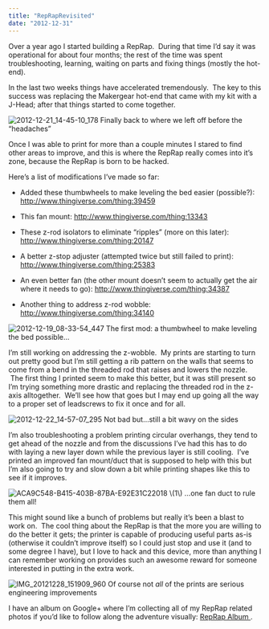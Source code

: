 ```yaml
---
title: "RepRapRevisited"
date: "2012-12-31"
---
```


<div class="content">
<p>Over a year ago I started building a RepRap.  During that time I’d say it was
operational for about four months; the rest of the time was spent
troubleshooting, learning, waiting on parts and fixing things (mostly the hot-
end).</p>
<p>In the last two weeks things have accelerated tremendously.  The key to this
success was replacing the Makergear hot-end that came with my kit with a
J-Head; after that things started to come together.</p>
<p><img alt="2012-12-21_14-45-10_178" src="http://www.gullicksonlaboratories.com/wp-
content/uploads/2012/12/2012-12-21_14-45-10_178-300x225.jpg"/> Finally back to
where we left off before the “headaches”</p>
<p>Once I was able to print for more than a couple minutes I stared to find other
areas to improve, and this is where the RepRap really comes into it’s zone,
because the RepRap is born to be hacked.</p>
<p>Here’s a list of modifications I’ve made so far:</p>
<ul>
<li><p>Added these thumbwheels to make leveling the bed easier (possible?): <a href="http://www.thingiverse.com/thing:39459" target="_blank"> http://www.thingiverse.com/thing:39459 </a></p></li>
<li><p>This fan mount: <a href="http://www.thingiverse.com/thing:13343" target="_blank"> http://www.thingiverse.com/thing:13343 </a></p></li>
<li><p>These z-rod isolators to eliminate “ripples” (more on this later): <a href="http://www.thingiverse.com/thing:20147" target="_blank"> http://www.thingiverse.com/thing:20147 </a></p></li>
<li><p>A better z-stop adjuster (attempted twice but still failed to print): <a href="http://www.thingiverse.com/thing:25383" target="_blank"> http://www.thingiverse.com/thing:25383 </a></p></li>
<li><p>An even better fan (the other mount doesn’t seem to actually get the air where it needs to go): <a href="http://www.thingiverse.com/thing:34387" target="_blank"> http://www.thingiverse.com/thing:34387 </a></p></li>
<li><p>Another thing to address z-rod wobble: <a href="http://www.thingiverse.com/thing:34140" target="_blank"> http://www.thingiverse.com/thing:34140 </a></p></li>
</ul>
<p><img alt="2012-12-19_08-33-54_447" src="http://www.gullicksonlaboratories.com/wp-
content/uploads/2012/12/2012-12-19_08-33-54_447-300x225.jpg"/> The first mod: a
thumbwheel to make leveling the bed possible…</p>
<p>I’m still working on addressing the z-wobble.  My prints are starting to turn
out pretty good but I’m still getting a rib pattern on the walls that seems to
come from a bend in the threaded rod that raises and lowers the nozzle.  The
first thing I printed seem to make this better, but it was still present so
I’m trying something more drastic and replacing the threaded rod in the z-axis
alltogether.  We’ll see how that goes but I may end up going all the way to a
proper set of leadscrews to fix it once and for all.</p>
<p><img alt="2012-12-22_14-57-07_295" src="http://www.gullicksonlaboratories.com/wp-
content/uploads/2012/12/2012-12-22_14-57-07_295-300x225.jpg"/> Not bad
but…still a bit wavy on the sides</p>
<p>I’m also troubleshooting a problem printing circular overhangs, they tend to
get ahead of the nozzle and from the discussions I’ve had this has to do with
laying a new layer down while the previous layer is still cooling.  I’ve
printed an improved fan mount/duct that is supposed to help with this but I’m
also going to try and slow down a bit while printing shapes like this to see
if it improves.</p>
<p><img alt="ACA9C548-B415-403B-87BA-E92E31C22018
\(1\)" src="http://www.gullicksonlaboratories.com/wp-
content/uploads/2012/12/ACA9C548-B415-403B-87BA-E92E31C22018-1-300x225.jpg"/>
…one fan duct to rule them all!</p>
<p>This might sound like a bunch of problems but really it’s been a blast to work
on.  The cool thing about the RepRap is that the more you are willing to do
the better it gets; the printer is capable of producing useful parts as-is
(otherwise it couldn’t improve itself) so I could just stop and use it (and to
some degree I have), but I love to hack and this device, more than anything I
can remember working on provides such an awesome reward for someone interested
in putting in the extra work.</p>
<p><img alt="IMG_20121228_151909_960" src="http://www.gullicksonlaboratories.com/wp-
content/uploads/2012/12/IMG_20121228_151909_960-300x225.jpg"/> Of course not
<em>all</em> of the prints are serious engineering improvements</p>
<p>I have an album on Google+ where I’m collecting all of my RepRap related
photos if you’d like to follow along the adventure visually: <a href="https://plus.google.com/u/0/photos/103331171897037694195/albums/5822923079196979745" target="_blank"> RepRap Album
</a>
.</p>
</div>
